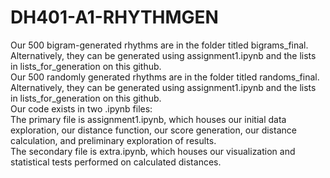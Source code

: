 # DH401-A1-RHYTHMGEN

Our 500 bigram-generated rhythms are in the folder titled bigrams_final. Alternatively, they can be generated using assignment1.ipynb and the lists in lists_for_generation on this github.      
Our 500 randomly generated rhythms are in the folder titled randoms_final. Alternatively, they can be generated using assignment1.ipynb and the lists in lists_for_generation on this github.      
Our code exists in two .ipynb files:   
   The primary file is assignment1.ipynb, which houses our initial data exploration, our distance function, our score generation, our distance calculation, and preliminary exploration of results.  
   The secondary file is extra.ipynb, which houses our visualization and statistical tests performed on calculated distances.  
